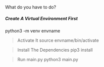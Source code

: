 What do you have to do?

<h5>Create A Virtual Environment First</h5>
python3 -m venv envname

> Activate It
source envname/bin/activate

> Install The Dependencies
pip3 install

> Run main.py
python3 main.py
